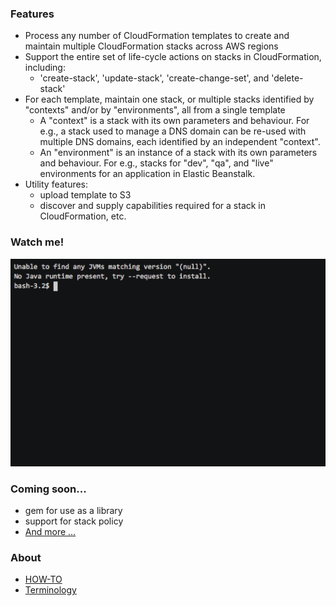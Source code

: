 ### Features

- Process any number of CloudFormation templates to create and maintain multiple CloudFormation stacks across AWS regions
- Support the entire set of life-cycle actions on stacks in CloudFormation, including:
  - 'create-stack', 'update-stack', 'create-change-set', and 'delete-stack'
- For each template, maintain one stack, or multiple stacks identified by "contexts" and/or by "environments", all from a single template
  - A "context" is a stack with its own parameters and behaviour. For e.g., a stack used to manage a DNS domain can be re-used with multiple DNS domains, each identified by an independent "context".
  - An "environment" is an instance of a stack with its own parameters and behaviour. For e.g., stacks for "dev", "qa", and "live" environments for an application in Elastic Beanstalk.
- Utility features:
  - upload template to S3
  - discover and supply capabilities required for a stack in CloudFormation, etc.

### Watch me!

![Getting started](/doc/getting-started-asciicast.gif)

### Coming soon...

- gem for use as a library
- support for stack policy
- [And more ...](TODO.md)

### About

- [HOW-TO](doc/HOW-TO.md)
- [Terminology](doc/terminology.md)
